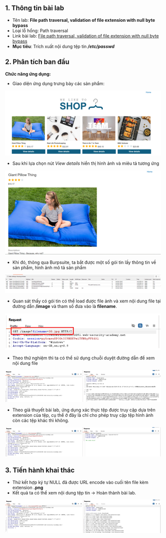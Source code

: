 ## 1. Thông tin bài lab
- Tên lab: **File path traversal, validation of file extension with null byte bypass**
- Loại lỗ hổng: Path traversal 
- Link bài lab: [File path traversal, validation of file extension with null byte bypass](https://portswigger.net/web-security/file-path-traversal/lab-validate-file-extension-null-byte-bypass)
- **Mục tiêu**: Trích xuất nội dung tệp tin _**/etc/passwd**_
## 2. Phân tích ban đầu
**Chức năng ứng dụng:** 
- Giao diện ứng dụng trưng bày các sản phẩm:

![img1](./img/background_app.png)

- Sau khi lựa chọn nút _View details_ hiển thị hình ảnh và miêu tả tương ứng

![img2](./img/func_app.png)

- Khi đó, thông qua Burpsuite, ta bắt được một số gói tin lấy thông tin về sản phẩm, hình ảnh mô tả sản phẩm

![img3](./img/http_request.png)

- Quan sát thấy có gói tin có thể load được file ảnh và xem nội dung file tại đường dẫn **/image** và tham số đưa vào là **filename**.

![img4](./img/parameter.png)

- Theo thử nghiệm thì ta có thể sử dụng chuỗi duyệt đường dẫn để xem nội dung file

![img5](./img/lab6/img1.png)

- Theo giả thuyết bài lab, ứng dụng xác thực tệp được truy cập dựa trên extension của tệp, cụ thể ở đây là chỉ cho phép truy cập tệp hình ảnh còn các tệp khác thì không.

![img5](./img/lab6/img2.png)

## 3. Tiến hành khai thác
- Thử kết hợp ký tự NULL đã được URL encode vào cuối tên file kèm extension **.png**
- Kết quả ta có thể xem nội dung tệp tin -> Hoàn thành bài lab.

![img5](./img/lab6/img4.png)






